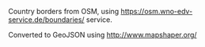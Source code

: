 Country borders from OSM, using https://osm.wno-edv-service.de/boundaries/ service.

Converted to GeoJSON using http://www.mapshaper.org/

